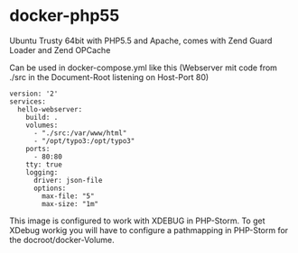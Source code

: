 # docker-php55
Ubuntu Trusty 64bit with PHP5.5 and Apache, comes with Zend Guard Loader and Zend OPCache

Can be used in docker-compose.yml like this (Webserver mit code from ./src in the Document-Root listening on Host-Port 80)

    version: '2'
    services:
      hello-webserver:
        build: .
        volumes:
          - "./src:/var/www/html"
          - "/opt/typo3:/opt/typo3"
        ports:
          - 80:80
        tty: true
        logging:
          driver: json-file
          options:
            max-file: "5"
            max-size: "1m"

This image is configured to work with XDEBUG in PHP-Storm. To get XDebug workig you will have to configure a pathmapping in PHP-Storm for the docroot/docker-Volume.
